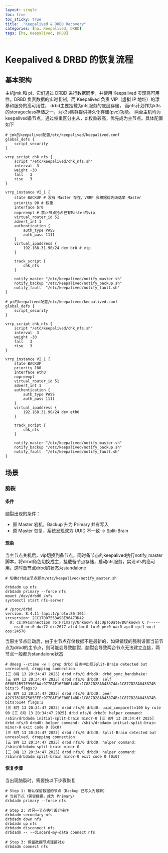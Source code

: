 ```yaml
---
layout: single
toc: true
toc_sticky: true
title:  "Keepalived & DRBD Recovery"
categories: [ha, Keepalived, DRBD]
tags: [ha, Keepalived, DRBD]
---
```


# Keepalived & DRBD 的恢复流程
## 基本架构
主机jmk 和 pi，它们通过 DRBD 进行数据同步，并使用 Keepalived 实现高可用性。DRBD 负责数据的实时复制，而 Keepalived 负责 VIP（虚拟 IP 地址）的漂移和服务的高可用性， drbd主要挂载为nfs服务的底层存储， 而nfs计划作为k3s的storageclass存储之一，为k3s集群提供持久化存储(pvc)功能。
两台主机均为keepalived备节点，通过权重区分主从，pi权重较高，优先成为主节点。具体配置如下
```
# jmk的keepalived配置/etc/keepalived/keepalived.conf
global_defs {
    script_security
}

vrrp_script chk_nfs {
    script "/etc/keepalived/chk_nfs.sh"
    interval  3
    weight -30
    fall   3
    rise   3
}

vrrp_instance VI_1 {
    state BACKUP # 没有 Master 存在，VRRP 会根据优先级选举 Master
    priority 90 # 权重
    interface br0
    nopreempt # 禁止节点抢占已有Master的vip
    virtual_router_id 51
    advert_int 1
    authentication {
        auth_type PASS
        auth_pass 1111
    }
    virtual_ipaddress {
        192.168.31.90/24 dev br0 # vip
    }

    track_script {
        chk_nfs
    }

    notify_master "/etc/keepalived/notify_master.sh"
    notify_backup "/etc/keepalived/notify_backup.sh"
    notify_fault  "/etc/keepalived/notify_fault.sh"
}
``` 
```
# pi的keepalived配置/etc/keepalived/keepalived.conf
global_defs {
    script_security
}

vrrp_script chk_nfs {
    script "/etc/keepalived/chk_nfs.sh"
    interval  3
    weight -30
    fall   3
    rise   3
}

vrrp_instance VI_1 {
    state BACKUP
    priority 100
    interface eth0
    nopreempt
    virtual_router_id 51
    advert_int 1
    authentication {
        auth_type PASS
        auth_pass 1111
    }
    virtual_ipaddress {
        192.168.31.90/24 dev eth0
    }

    track_script {
        chk_nfs
    }

    notify_master "/etc/keepalived/notify_master.sh"
    notify_backup "/etc/keepalived/notify_backup.sh"
    notify_fault  "/etc/keepalived/notify_fault.sh"
}
```
## 场景
### 脑裂
#### 条件
脑裂出现的条件：
* 原 Master 宕机，Backup 升为 Primary 并有写入
* 原 Master 恢复，系统发现双方 UUID 不一致 → Split-Brain
#### 现象
当主节点关机后，vip切换到备节点，同时备节点的keepalived执行notify_master脚本，将drbd角色切换成主，挂载备节点存储，启动nfs服务，实现nfs的高可用。这时备节点drbd的状态为standalone
```
# 切换drbd主节点脚本/etc/keepalived/notify_master.sh

drbdadm up nfs
drbdadm primary --force nfs
mount /dev/drbd0 /nfs
systemctl start nfs-server
``` 
```
# /proc/drbd
version: 8.4.11 (api:1/proto:86-101)
srcversion: 2CC17D07553A98E96473D42
  0: cs:WFConnection ro:Primary/Unknown ds:UpToDate/DUnknown C r-----
    ns:0 nr:0 dw:72 dr:2677 al:4 bm:0 lo:0 pe:0 ua:0 ap:0 ep:1 wo:f oos:24576

```

当原主节点启动后，由于主节点存储数据不是最新的，如果错误的强制设置当前节点为drbd的主节点，则可能会导致脑裂，脑裂会导致两台节点无法建立连接，两节点一般都为standalone状态
```
# dmesg --ctime -w | grep drbd 日志中出现Split-Brain detected but unresolved, dropping connection!
[三 8月 13 20:34:47 2025] drbd nfs/0 drbd0: drbd_sync_handshake: 
[三 8月 13 20:34:47 2025] drbd nfs/0 drbd0: self 0E0052B97E996EAA:977BAF16F06E14DC:1C887D28A843874A:1C877D28A843874B bits:5 flags:0 
[三 8月 13 20:34:47 2025] drbd nfs/0 drbd0: peer A2C9761DB7505EFE:977BAF16F06E14DD:1C887D28A843874B:1C877D28A843874B bits:6144 flags:2 
[三 8月 13 20:34:47 2025] drbd nfs/0 drbd0: uuid_compare()=100 by rule 90 [三 8月 13 20:34:47 2025] drbd nfs/0 drbd0: helper command: /sbin/drbdadm initial-split-brain minor-0 [三 8月 13 20:34:47 2025] drbd nfs/0 drbd0: helper command: /sbin/drbdadm initial-split-brain minor-0 exit code 0 (0x0) 
[三 8月 13 20:34:47 2025] drbd nfs/0 drbd0: Split-Brain detected but unresolved, dropping connection! 
[三 8月 13 20:34:47 2025] drbd nfs/0 drbd0: helper command: /sbin/drbdadm split-brain minor-0 
[三 8月 13 20:34:47 2025] drbd nfs/0 drbd0: helper command: /sbin/drbdadm split-brain minor-0 exit code 0 (0x0)
```

#### 恢复步骤
当出现脑裂时，需要按以下步骤恢复
```
# Step 1: 确认保留数据的节点（Backup 已写入为最新）
# 当前节点（保留数据，成为 Primary）
drbdadm primary --force nfs

# Step 2: 对另一节点执行丢弃操作
drbdadm secondary nfs
drbdadm down nfs
drbdadm up nfs
drbdadm disconnect nfs
drbdadm -- --discard-my-data connect nfs

# Step 3: 保留数据节点连接对方
drbdadm connect nfs
```